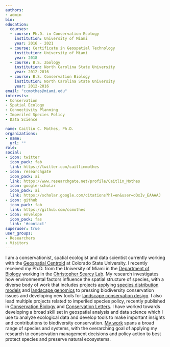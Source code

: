```yaml
---
authors:
- admin
bio:
education:
  courses:
  - course: Ph.D. in Conservation Ecology
    institution: University of Miami
    year: 2016 - 2021
  - course: Certificate in Geospatial Technology
    institution: University of Miami
    year: 2018
  - course: B.S. Zoology
    institution: North Carolina State University
    year: 2012-2016
  - course: B.S. Conservation Biology
    institution: North Carolina State University
    year: 2012-2016
email: "ccmothes@miami.edu"
interests:
- Conservation
- Spatial Ecology
- Connectivity Planning
- Imperiled Species Policy
- Data Science

name: Caitlin C. Mothes, Ph.D.
organizations:
- name:
  url: ""
role:
social:
- icon: twitter
  icon_pack: fab
  link: https://twitter.com/caitlinmothes
- icon: researchgate
  icon_pack: ai
  link: https://www.researchgate.net/profile/Caitlin_Mothes
- icon: google-scholar
  icon_pack: ai
  link: https://scholar.google.com/citations?hl=en&user=dQxIv_EAAAAJ
- icon: github
  icon_pack: fab
  link: https://github.com/ccmothes
- icon: envelope
  icon_pack: fas
  link: '#contact'
superuser: true
user_groups:
- Researchers
- Visitors
---
```


I am a conservationist, spatial ecologist and data scientist currently working with the [Geospatial Centroid](https://gis.colostate.edu/) at Colorado State University. I recently received my Ph.D. from the University of Miami in the [Department of Biology](https://biology.as.miami.edu/) working in the [Christopher Searcy Lab](https://casearcy.wordpress.com/). My research investigates how environmental factors influence the spatial structure of species, with a diverse body of work that includes projects applying [species distribution models](publication/lizard_niche/) and [landscape genomics](/landscape_genomics/) to pressing biodiversity conservation issues and developing new tools for [landscape conservation design](/connectivity). I also lead multiple projects related to imperiled species policy, recently published in [Conservation Biology](publication/standardized_methods/) and [Conservation Letters](/state_listed_species). I have worked towards developing a broad skill set in geospatial analysis and data science which I use to analyze ecological data and develop tools to make important insights and contributions to biodiversity conservation. [My work](files/cv.pdf) spans a broad range of species and systems, with the overarching goal of applying my research to conservation management decisions and policy action to best protect species and preserve natural ecosystems.

